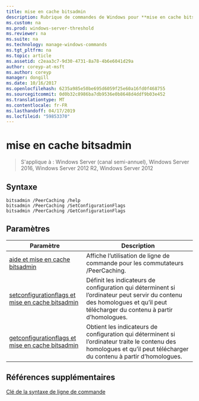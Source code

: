 ```yaml
---
title: mise en cache bitsadmin
description: Rubrique de commandes de Windows pour **mise en cache bitsadmin** - liste des commutateurs de mise en cache.
ms.custom: na
ms.prod: windows-server-threshold
ms.reviewer: na
ms.suite: na
ms.technology: manage-windows-commands
ms.tgt_pltfrm: na
ms.topic: article
ms.assetid: c2eaa3c7-9d30-4731-8a78-4b6e6041d29a
author: coreyp-at-msft
ms.author: coreyp
manager: dongill
ms.date: 10/16/2017
ms.openlocfilehash: 6235a985e50be695d6059f25e60a16fd0f468755
ms.sourcegitcommit: 0d0b32c8986ba7db9536e0b8648d4ddf9b03e452
ms.translationtype: MT
ms.contentlocale: fr-FR
ms.lasthandoff: 04/17/2019
ms.locfileid: "59853370"
---
```

# <a name="bitsadmin-peercaching"></a>mise en cache bitsadmin

>S'applique à : Windows Server (canal semi-annuel), Windows Server 2016, Windows Server 2012 R2, Windows Server 2012

## <a name="syntax"></a>Syntaxe
```
bitsadmin /PeerCaching /help
bitsadmin /PeerCaching /SetConfigurationFlags
bitsadmin /PeerCaching /GetConfigurationFlags
```
## <a name="parameters"></a>Paramètres
|Paramètre|Description|
|-------|--------|
|[aide et mise en cache bitsadmin](bitsadmin-peercaching-and-help.md)|Affiche l’utilisation de ligne de commande pour les commutateurs /PeerCaching.|
|[setconfigurationflags et mise en cache bitsadmin](bitsadmin-peercaching-and-setconfigurationflags.md)|Définit les indicateurs de configuration qui déterminent si l’ordinateur peut servir du contenu des homologues et qu’il peut télécharger du contenu à partir d’homologues.|
|[getconfigurationflags et mise en cache bitsadmin](bitsadmin-peercaching-and-getconfigurationflags.md)|Obtient les indicateurs de configuration qui déterminent si l’ordinateur traite le contenu des homologues et qu’il peut télécharger du contenu à partir d’homologues.|
## <a name="additional-references"></a>Références supplémentaires
[Clé de la syntaxe de ligne de commande](command-line-syntax-key.md)

